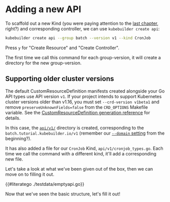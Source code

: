 # Adding a new API

To scaffold out a new Kind (you were paying attention to the [last
chapter](./gvks.md#kinds-and-resources), right?) and corresponding
controller, we can use `kubebuilder create api`:

```bash
kubebuilder create api --group batch --version v1 --kind CronJob
```

Press `y` for "Create Resource" and "Create Controller".

The first time we call this command for each group-version, it will create
a directory for the new group-version.

<aside class="note">

<h1>Supporting older cluster versions</h1>

The default CustomResourceDefinition manifests created alongside your Go API types
use API version `v1`. If your project intends to support Kubernetes cluster versions older
than v1.16, you must set `--crd-version v1beta1` and remove `preserveUnknownFields=false`
from the `CRD_OPTIONS` Makefile variable.
See the [CustomResourceDefinition generation reference][crd-reference] for details.

[crd-reference]: /reference/generating-crd.md#supporting-older-cluster-versions

</aside>

In this case, the
[`api/v1/`](https://sigs.k8s.io/kubebuilder/docs/book/src/cronjob-tutorial/testdata/project/api/v1)
directory is created, corresponding to the
`batch.tutorial.kubebuilder.io/v1` (remember our [`--domain`
setting](cronjob-tutorial.md#scaffolding-out-our-project) from the
beginning?).

It has also added a file for our `CronJob` Kind,
`api/v1/cronjob_types.go`.  Each time we call the command with a different
kind, it'll add a corresponding new file.

Let's take a look at what we've been given out of the box, then we can
move on to filling it out.

{{#literatego ./testdata/emptyapi.go}}

Now that we've seen the basic structure, let's fill it out!
